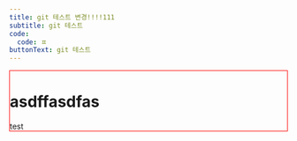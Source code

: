 ```yaml
---
title: git 테스트 변경!!!!111
subtitle: git 테스트
code:
  code: ㅍ
buttonText: git 테스트
---
```

<style>

.test {color:'red'}

</style>

<div style="border:1px solid red;">

<h1>asdffasdfas</h2>

<div class="test">test</div>

</div>

![]()
